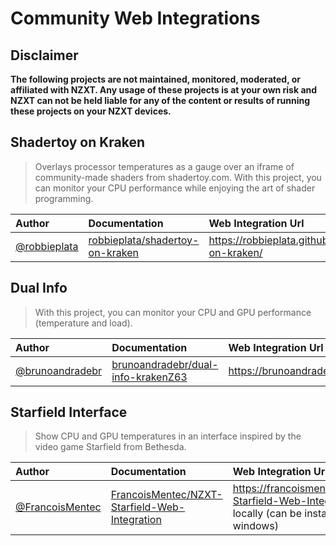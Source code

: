 # Community Web Integrations

## **Disclaimer**

**The following projects are not maintained, monitored, moderated, or affiliated with NZXT. Any usage of these projects is at your own risk and NZXT can not be held liable for any of the content or results of running these projects on your NZXT devices.**

## Shadertoy on Kraken

> Overlays processor temperatures as a gauge over an iframe of community-made shaders from shadertoy.com. With this project, you can monitor your CPU performance while enjoying the art of shader programming.

| Author                                         | Documentation                                                                         | Web Integration Url      |
| :--------------------------------------------- | :------------------------------------------------------------------------------------ | :----------------------- |
| [@robbieplata](https://github.com/robbieplata) | [robbieplata/shadertoy-on-kraken](https://github.com/robbieplata/shadertoy-on-kraken) | https://robbieplata.github.io/shadertoy-on-kraken/ |

## Dual Info

> With this project, you can monitor your CPU and GPU performance (temperature and load).

| Author                                         | Documentation                                                                         | Web Integration Url      |
| :--------------------------------------------- | :------------------------------------------------------------------------------------ | :----------------------- |
| [@brunoandradebr](https://github.com/brunoandradebr) | [brunoandradebr/dual-info-krakenZ63](https://github.com/brunoandradebr/nzxt) | https://brunoandradebr.github.io/nzxt/ |


## Starfield Interface
> Show CPU and GPU temperatures in an interface inspired by the video game Starfield from Bethesda.

| Author                                         | Documentation                                                                         | Web Integration Url      |
| :--------------------------------------------- | :------------------------------------------------------------------------------------ | :----------------------- |
| [@FrancoisMentec](https://github.com/FrancoisMentec) | [FrancoisMentec/NZXT-Starfield-Web-Integration](https://github.com/FrancoisMentec/NZXT-Starfield-Web-Integration) |  https://francoismentec.github.io/NZXT-Starfield-Web-Integration/ or run locally (can be installed as a service on windows) |
